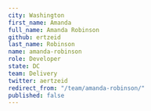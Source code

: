 ```yaml
---
city: Washington
first_name: Amanda
full_name: Amanda Robinson
github: ertzeid
last_name: Robinson
name: amanda-robinson
role: Developer
state: DC
team: Delivery
twitter: aertzeid
redirect_from: "/team/amanda-robinson/"
published: false
---
```


